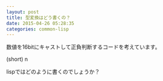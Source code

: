 ```yaml
---
layout: post
title: 型変換はどう書くの？
date: 2015-04-26 05:28:35
categories: common-lisp
---
```

<p>数値を16bitにキャストして正負判断するコードを考えています。</p>

<p>(short) n</p>

<p>lispではどのように書くのでしょうか？</p>
